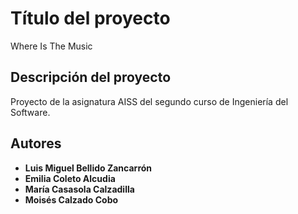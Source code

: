 # Título del proyecto

Where Is The Music

## Descripción del proyecto

Proyecto de la asignatura AISS del segundo curso de Ingeniería del Software.

## Autores

* **Luis Miguel Bellido Zancarrón**
* **Emilia Coleto Alcudia**
* **María Casasola Calzadilla**
* **Moisés Calzado Cobo**
